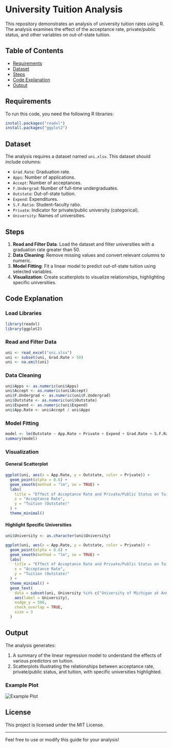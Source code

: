 # University Tuition Analysis

This repository demonstrates an analysis of university tuition rates using R. The analysis examines the effect of the acceptance rate, private/public status, and other variables on out-of-state tuition.

## Table of Contents
- [Requirements](#requirements)
- [Dataset](#dataset)
- [Steps](#steps)
- [Code Explanation](#code-explanation)
- [Output](#output)

## Requirements
To run this code, you need the following R libraries:

```r
install.packages("readxl")
install.packages("ggplot2")
```

## Dataset
The analysis requires a dataset named `uni.xlsx`. This dataset should include columns:
- `Grad.Rate`: Graduation rate.
- `Apps`: Number of applications.
- `Accept`: Number of acceptances.
- `F.Undergrad`: Number of full-time undergraduates.
- `Outstate`: Out-of-state tuition.
- `Expend`: Expenditures.
- `S.F.Ratio`: Student-faculty ratio.
- `Private`: Indicator for private/public university (categorical).
- `University`: Names of universities.

## Steps
1. **Read and Filter Data**: Load the dataset and filter universities with a graduation rate greater than 50.
2. **Data Cleaning**: Remove missing values and convert relevant columns to numeric.
3. **Model Fitting**: Fit a linear model to predict out-of-state tuition using selected variables.
4. **Visualization**: Create scatterplots to visualize relationships, highlighting specific universities.

## Code Explanation

### Load Libraries
```r
library(readxl)
library(ggplot2)
```

### Read and Filter Data
```r
uni <- read_excel("uni.xlsx")
uni <- subset(uni, Grad.Rate > 50)
uni <- na.omit(uni)
```

### Data Cleaning
```r
uni$Apps <- as.numeric(uni$Apps)
uni$Accept <- as.numeric(uni$Accept)
uni$F.Undergrad <- as.numeric(uni$F.Undergrad)
uni$Outstate <- as.numeric(uni$Outstate)
uni$Expend <- as.numeric(uni$Expend)
uni$App.Rate <- uni$Accept / uni$Apps
```

### Model Fitting
```r
model <- lm(Outstate ~ App.Rate + Private + Expend + Grad.Rate + S.F.Ratio + Private:Expend, data = uni)
summary(model)
```

### Visualization
#### General Scatterplot
```r
ggplot(uni, aes(x = App.Rate, y = Outstate, color = Private)) +
  geom_point(alpha = 0.6) +
  geom_smooth(method = "lm", se = TRUE) +
  labs(
    title = "Effect of Acceptance Rate and Private/Public Status on Tuition",
    x = "Acceptance Rate",
    y = "Tuition (Outstate)"
  ) +
  theme_minimal()
```

#### Highlight Specific Universities
```r
uni$University <- as.character(uni$University)

ggplot(uni, aes(x = App.Rate, y = Outstate, color = Private)) +
  geom_point(alpha = 0.6) +
  geom_smooth(method = "lm", se = TRUE) +
  labs(
    title = "Effect of Acceptance Rate and Private/Public Status on Tuition",
    x = "Acceptance Rate",
    y = "Tuition (Outstate)"
  ) +
  theme_minimal() +
  geom_text(
    data = subset(uni, University %in% c("University of Michigan at Ann Arbor", "Colorado State University", "Yale University", "Oberlin College")),
    aes(label = University),
    nudge_y = 500,
    check_overlap = TRUE,
    size = 3
  )
```

## Output
The analysis generates:
1. A summary of the linear regression model to understand the effects of various predictors on tuition.
2. Scatterplots illustrating the relationships between acceptance rate, private/public status, and tuition, with specific universities highlighted.

### Example Plot
![Example Plot](example_plot.png)

## License
This project is licensed under the MIT License.

---

Feel free to use or modify this guide for your analysis!
